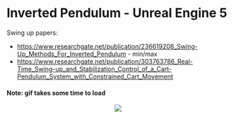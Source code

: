 # Inverted Pendulum - Unreal Engine 5
Swing up papers:
* https://www.researchgate.net/publication/236619208_Swing-Up_Methods_For_Inverted_Pendulum - min/max
* https://www.researchgate.net/publication/303763786_Real-Time_Swing-up_and_Stabilization_Control_of_a_Cart-Pendulum_System_with_Constrained_Cart_Movement  

#### Note: gif takes some time to load ####

<p align="center">
    <img src="misc/images/PendulumSwingUpV2.gif"/>
</p>